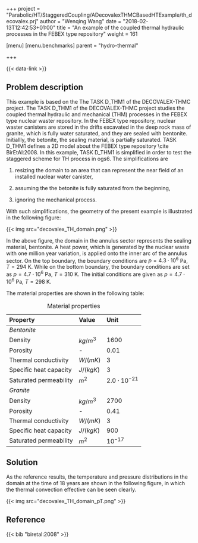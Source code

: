 +++
project = "Parabolic/HT/StaggeredCoupling/ADecovalexTHMCBasedHTExample/th_decovalex.prj"
author = "Wenqing Wang"
date = "2018-02-13T12:42:53+01:00"
title = "An example of the coupled thermal hydraulic processes in the FEBEX type repository"
weight = 161

[menu]
  [menu.benchmarks]
    parent = "hydro-thermal"

+++

{{< data-link >}}

## Problem description

This example is based on the The TASK D_THM1 of the DECOVALEX-THMC project.
The TASK D_THM1 of the DECOVALEX-THMC project studies the coupled thermal hydraulic
 and mechanical (THM) processes in the FEBEX type nuclear waster repository.
 In the FEBEX type repository, nuclear waster canisters are stored in the
 drifts excavated in the deep rock mass of granite, which is fully water
 saturated, and they are sealed with bentonite. Initiallly, the betonite,
 the sealing material, is partially saturated. TASK D_THM1 defines a 2D model
 about the FEBEX type repository \cite BirEtAl:2008. In this example,
 TASK D_THM1 is simplified in order to test the staggered scheme for TH process
 in ogs6. The simplifications are
<ol>
<li><p>resizing the domain to an area that can represent the near field of an
 installed nuclear water canister,</p></li>
<li><p>assuming the the betonite is fully saturated from the beginning,</p></li>
<li><p>ignoring the mechanical process.</p></li>
</ol>
<p>With such simplifications, the geometry of the present example is illustrated
 in the following figure:</p>
{{< img src="decovalex_TH_domain.png" >}}
<p>In the above figure, the domain in the annulus sector represents the sealing
 material, bentonite. A heat power, which is generated by the nuclear waste with
 one million year variation, is applied onto the inner arc of the annulus
 sector. On the top boundary, the boundary conditions are
 <span class="math inline"><em>p</em> = 4.3 ⋅ 10<sup>6</sup></span> Pa,
 <span class="math inline"><em>T</em> = 294</span> K.
 While on the bottom boundary, the boundary conditions are set as
 <span class="math inline"><em>p</em> = 4.7 ⋅ 10<sup>6</sup></span> Pa,
 <span class="math inline"><em>T</em> = 310</span> K.
 The initial conditions are given as
 <span class="math inline"><em>p</em> = 4.7 ⋅ 10<sup>6</sup></span> Pa,
 <span class="math inline"><em>T</em> = 298</span> K.</p>
<p>The material properties are shown in the following table:</p>
<table>
<caption>Material properties</caption>
<thead>
<tr class="header">
<th align="left">Property</th>
<th align="left">Value</th>
<th align="left">Unit</th>
</tr>
</thead>
<tbody>
<tr class="odd">
<td align="left"><em>Bentonite</em></td>
<td align="left"></td>
<td align="left"></td>
</tr>
<tr class="even">
<td align="left">Density</td>
<td align="left"><span class="math inline"><em>k</em><em>g</em>/<em>m</em><sup>3</sup></span></td>
<td align="left">1600</td>
</tr>
<tr class="odd">
<td align="left">Porosity</td>
<td align="left">-</td>
<td align="left">0.01</td>
</tr>
<tr class="even">
<td align="left">Thermal conductivity</td>
<td align="left"><span class="math inline"><em>W</em>/(<em>m</em><em>K</em>)</span></td>
<td align="left">3</td>
</tr>
<tr class="odd">
<td align="left">Specific heat capacity</td>
<td align="left"><span class="math inline"><em>J</em>/(<em>k</em><em>g</em><em>K</em>)</span></td>
<td align="left">3</td>
</tr>
<tr class="even">
<td align="left">Saturated permeability</td>
<td align="left"><span class="math inline"><em>m</em><sup>2</sup></span></td>
<td align="left"><span class="math inline">2.0 ⋅ 10<sup>−21</sup></span></td>
</tr>
<tr class="odd">
<td align="left"><em>Granite</em></td>
<td align="left"></td>
<td align="left"></td>
</tr>
<tr class="even">
<td align="left">Density</td>
<td align="left"><span class="math inline"><em>k</em><em>g</em>/<em>m</em><sup>3</sup></span></td>
<td align="left">2700</td>
</tr>
<tr class="odd">
<td align="left">Porosity</td>
<td align="left">-</td>
<td align="left">0.41</td>
</tr>
<tr class="even">
<td align="left">Thermal conductivity</td>
<td align="left"><span class="math inline"><em>W</em>/(<em>m</em><em>K</em>)</span></td>
<td align="left">3</td>
</tr>
<tr class="odd">
<td align="left">Specific heat capacity</td>
<td align="left"><span class="math inline"><em>J</em>/(<em>k</em><em>g</em><em>K</em>)</span></td>
<td align="left">900</td>
</tr>
<tr class="even">
<td align="left">Saturated permeability</td>
<td align="left"><span class="math inline"><em>m</em><sup>2</sup></span></td>
<td align="left"><span class="math inline">10<sup>−17</sup></span></td>
</tr>
</tbody>
</table>

## Solution

<p>As the reference results, the temperature and pressure distributions in the
 domain at the time of 18 years are shown in the following figure, in which the
 thermal convection effective can be seen clearly.</p>

{{< img src="decovalex_TH_domain_pT.png" >}}

## Reference

{{< bib "biretal:2008" >}}
